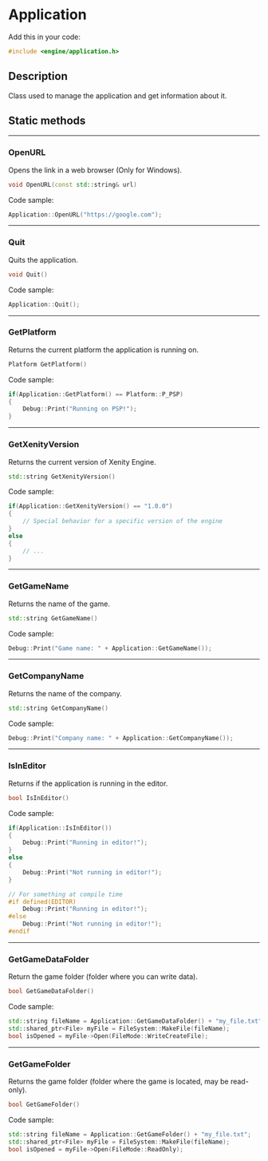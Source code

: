 # Application

Add this in your code:
```cpp
#include <engine/application.h>
```

## Description

Class used to manage the application and get information about it.

## Static methods

---
### OpenURL
Opens the link in a web browser (Only for Windows).
```cpp
void OpenURL(const std::string& url)
```
Code sample:
```cpp
Application::OpenURL("https://google.com");
```

---
### Quit
Quits the application.
```cpp
void Quit()
```
Code sample:
```cpp
Application::Quit();
```

---
### GetPlatform
Returns the current platform the application is running on.
```cpp
Platform GetPlatform()
```
Code sample:
```cpp
if(Application::GetPlatform() == Platform::P_PSP)
{
    Debug::Print("Running on PSP!");
}
```

---
### GetXenityVersion
Returns the current version of Xenity Engine.
```cpp
std::string GetXenityVersion()
```
Code sample:
```cpp
if(Application::GetXenityVersion() == "1.0.0")
{
    // Special behavior for a specific version of the engine
}
else
{
    // ...
}
```

---
### GetGameName
Returns the name of the game.
```cpp
std::string GetGameName()
```
Code sample:
```cpp
Debug::Print("Game name: " + Application::GetGameName());
```

---
### GetCompanyName
Returns the name of the company.
```cpp
std::string GetCompanyName()
```
Code sample:
```cpp
Debug::Print("Company name: " + Application::GetCompanyName());
```

---
### IsInEditor
Returns if the application is running in the editor.
```cpp
bool IsInEditor()
```
Code sample:
```cpp
if(Application::IsInEditor())
{
    Debug::Print("Running in editor!");
}
else
{
    Debug::Print("Not running in editor!");
}

// For something at compile time
#if defined(EDITOR)
    Debug::Print("Running in editor!");
#else
    Debug::Print("Not running in editor!");
#endif
```

---
### GetGameDataFolder
Return the game folder (folder where you can write data).
```cpp
bool GetGameDataFolder()
```
Code sample:
```cpp
std::string fileName = Application::GetGameDataFolder() + "my_file.txt";
std::shared_ptr<File> myFile = FileSystem::MakeFile(fileName);
bool isOpened = myFile->Open(FileMode::WriteCreateFile);
```

---
### GetGameFolder
Returns the game folder (folder where the game is located, may be read-only).
```cpp
bool GetGameFolder()
```
Code sample:
```cpp
std::string fileName = Application::GetGameFolder() + "my_file.txt";
std::shared_ptr<File> myFile = FileSystem::MakeFile(fileName);
bool isOpened = myFile->Open(FileMode::ReadOnly);
```